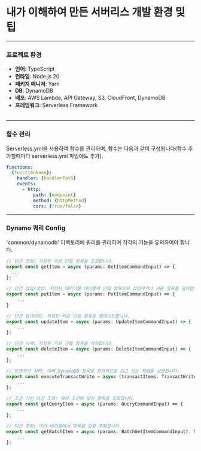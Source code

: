 # 내가 이해하여 만든 서버리스 개발 환경 및 팁

---
### 프로젝트 환경
- **언어**: TypeScript<br/>
- **런타임**: Node.js 20<br/>
- **패키지 매니저**: Yarn<br/>
- **DB**: DynamoDB<br/>
- **배포**: AWS Lambda, API Gateway, S3, CloudFront, DynamoDB<br/>
- **프레임워크**: Serverless Framework<br/><br/>
---

### 함수 관리
Serverless.yml을 사용하여 함수를 관리하며, 함수는 다음과 같이 구성됩니다(함수 추가할때마다 serverless.yml 파일에도 추가).
```yaml
functions:
  {functionName}:
    handler: {handlerPath}
    events:
      - http:
          path: {endpoint}
          method: {httpMethod}
          cors: {true/false}
```  
---
### Dynamo 쿼리 Config
'common/dynamodb' 디렉토리에 쿼리를 관리하며 각각의 기능을 유의하여야 합니다.
```typescript
// 단건 조회: 지정된 키로 단일 항목을 조회합니다.
export const getItem = async (params: GetItemCommandInput) => {
  ...
};

// 단건 삽입/생성: 지정된 데이터를 테이블에 단일 항목으로 삽입하거나 기존 항목을 덮어씁니다.
export const putItem = async (params: PutItemCommandInput) => {
    ...
}

// 단건 업데이트: 지정된 키로 단일 항목을 업데이트합니다.
export const updateItem = async (params: UpdateItemCommandInput) => {
    ...
};

// 단건 삭제: 지정된 키로 단일 항목을 삭제합니다.
export const deleteItem = async (params: DeleteItemCommandInput) => {
    ...
};

// 트랜잭션 처리: 여러 DynamoDB 항목을 원자적으로 읽고 쓰는 작업을 실행합니다.
export const executeTransactWrite = async (transactItems: TransactWriteItemsCommandInput) => {
    ...
};

// 조건 기반 다건 조회: 쿼리 조건에 맞는 항목을 조회합니다.
export const getQueryItem = async (params: QueryCommandInput) => {
    ...
};

// 다건 조회: 여러 테이블에서 항목을 일괄 조회합니다.
export const getBatchItem = async (params: BatchGetItemCommandInput): Promise<any> => {
    ...
};

```
